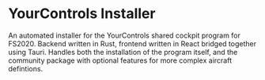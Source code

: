 # YourControls Installer
An automated installer for the YourControls shared cockpit program for FS2020. Backend written in Rust, frontend written in React bridged together using Tauri. Handles both the installation of the program itself, and the community package with optional features for more complex aircraft defintions.